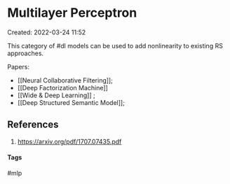 # Multilayer Perceptron
Created: 2022-03-24 11:52

This category of #dl models can be used to add nonlinearity to existing RS approaches.

Papers:
- [[Neural Collaborative Filtering]];
- [[Deep Factorization Machine]]
- [[Wide & Deep Learning]] ;
- [[Deep Structured Semantic Model]];


## References
1. https://arxiv.org/pdf/1707.07435.pdf


#### Tags
#mlp 